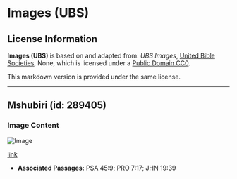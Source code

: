 # Images (UBS)

## License Information

**Images (UBS)** is based on and adapted from: _UBS Images_, [United Bible Societies](https://unitedbiblesocieties.org/), None, which is licensed under a [Public Domain CC0](https://creativecommons.org/public-domain/cc0/).

This markdown version is provided under the same license.



--------------------------------

## Mshubiri (id: 289405)

### Image Content

![Image](https://cdn.aquifer.bible/aquifer-content/resources/Media/WEB-0024_aloe_vera.jpg)

[link](https://cdn.aquifer.bible/aquifer-content/resources/Media/WEB-0024_aloe_vera.jpg)

* **Associated Passages:** PSA 45:9; PRO 7:17; JHN 19:39

